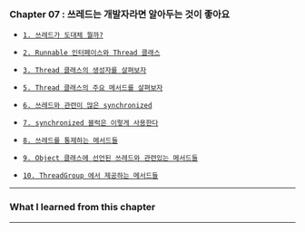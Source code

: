 
### Chapter 07 : 쓰레드는 개발자라면 알아두는 것이 좋아요

- [`1. 쓰레드가 도대체 뭘까?`](./section_01_02.md#1-쓰레드가-도대체-뭘까)
- [`2. Runnable 인터페이스와 Thread 클래스`](./section_01_02.md#2-runnable-인터페이스와-thread-클래스)

- [`3. Thread 클래스의 생성자를 살펴보자`](./section_03_05.md#3-thread-클래스의-생성자를-살펴보자)
- [`5. Thread 클래스의 주요 메서드를 살펴보자`](./section_03_05.md#5-thread-클래스의-주요-메서드를-살펴보자)

- [`6. 쓰레드와 관련이 많은 synchronized`](./section_06_07.md#6-쓰레드와-관련이-많은-synchronized)
- [`7. synchronized 블럭은 이렇게 사용한다`](./section_06_07.md#7-synchronized-블럭은-이렇게-사용한다)

- [`8. 쓰레드를 통제하는 메서드들`]()
- [`9. Object 클래스에 선언된 쓰레드와 관련있는 메서드들`]()
- [`10. ThreadGroup 에서 제공하는 메서드들`]()

---

### What I learned from this chapter


---

